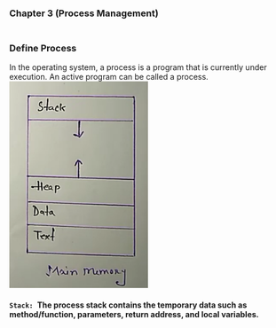 ### Chapter 3 (Process Management)

### **<br/>Define Process**
In the operating system, a process is a program that is currently under execution. An active program can be called a process.<br/>
<img src ="./Capture1.PNG" width = "250"/>
<br/>
#### `Stack: `The process stack contains the temporary data such as method/function, parameters, return address, and local variables.<br/>



